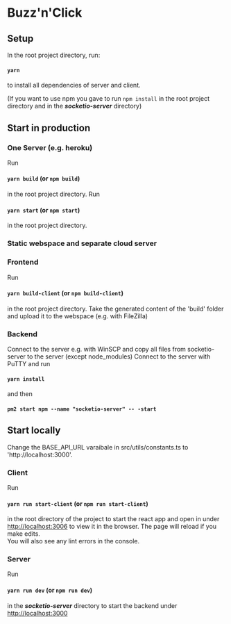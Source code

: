 # Buzz'n'Click

## Setup

In the root project directory, run:

#### `yarn`

to install all dependencies of server and client.

(If you want to use npm you gave to run `npm install` in the root project directory and in the ***socketio-server*** directory)

## Start in production

### One Server (e.g. heroku)
Run
#### `yarn build` (or `npm build`)
in the root project directory.
Run
#### `yarn start` (or `npm start`)
in the root project directory.

### Static webspace and separate cloud server
### Frontend
Run
#### `yarn build-client` (or `npm build-client`)
in the root project directory.
Take the generated content of the 'build' folder and upload it to the webspace (e.g. with FileZilla) 

### Backend
Connect to the server e.g. with WinSCP and copy all files from socketio-server to the server (except node_modules)
Connect to the server with PuTTY and run 
#### `yarn install`
and then
#### `pm2 start npm --name "socketio-server" -- -start`



## Start locally
Change the BASE_API_URL varaibale in src/utils/constants.ts to 'http://localhost:3000'.

### Client
Run 
#### `yarn run start-client` (or `npm run start-client`)
in the root directory of the project to start the react app and open in under [http://localhost:3006](http://localhost:3006) to 
view it in the browser.
The page will reload if you make edits.\
You will also see any lint errors in the console.

### Server
Run 
#### `yarn run dev` (or `npm run dev`)
in the ***socketio-server*** directory to start the backend under [http://localhost:3000](http://localhost:3000)

